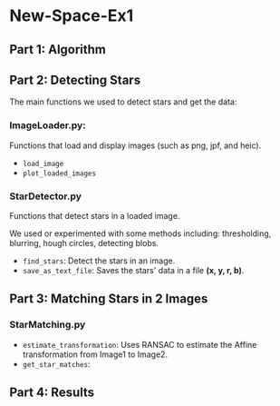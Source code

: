 # New-Space-Ex1

## Part 1: Algorithm

## Part 2: Detecting Stars

The main functions we used to detect stars and get the data:

### ImageLoader.py:

Functions that load and display images (such as png, jpf, and heic).

* `load_image`
* `plot_loaded_images`

### StarDetector.py

Functions that detect stars in a loaded image.

We used or experimented with some methods including: thresholding, blurring, hough circles, detecting blobs.

* `find_stars`: Detect the stars in an image.
* `save_as_text_file`: Saves the stars' data in a file **(x, y, r, b)**.

## Part 3: Matching Stars in 2 Images

### StarMatching.py

* `estimate_transformation`: Uses RANSAC to estimate the Affine transformation from Image1 to Image2.
* `get_star_matches`:

## Part 4: Results